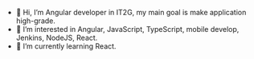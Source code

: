 - 👋 Hi, I’m Angular developer in IT2G, my main goal is make application high-grade. 
- 👀 I’m interested in Angular, JavaScript, TypeScript, mobile develop, Jenkins, NodeJS, React.
- 🌱 I’m currently learning React.

<!---
shatoba97/shatoba97 is a ✨ special ✨ repository because its `README.md` (this file) appears on your GitHub profile.
You can click the Preview link to take a look at your changes.
--->
